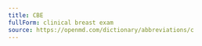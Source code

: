 ```yaml
---
title: CBE
fullForm: clinical breast exam
source: https://openmd.com/dictionary/abbreviations/c
---
```

